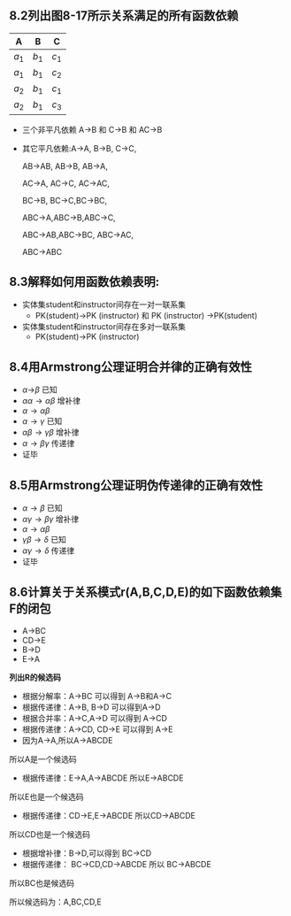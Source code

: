## 8.2列出图8-17所示关系满足的所有函数依赖

|   A   |   B   |   C   |
| :---: | :---: | :---: |
| $a_1$ | $b_1$ | $c_1$ |
| $a_1$ | $b_1$ | $c_2$ |
| $a_2$ | $b_1$ | $c_1$ |
| $a_2$ | $b_1$ | $c_3$ |

-   三个非平凡依赖 A->B  和 C->B 和 AC->B

-   其它平凡依赖:A->A, B->B, C->C,

    AB->AB, AB->B, AB->A, 

    AC->A, AC->C, AC->AC,

    BC->B, BC->C,BC->BC,

    ABC->A,ABC->B,ABC->C,

    ABC->AB,ABC->BC, ABC->AC, 

    ABC->ABC

## 8.3解释如何用函数依赖表明:

-   实体集student和instructor间存在一对一联系集
    -   PK(student)$\rightarrow$PK (instructor) 和 PK (instructor) $\rightarrow$PK(student)
-   实体集student和instructor间存在多对一联系集
    -   PK(student)$\rightarrow$PK (instructor)

## 8.4用Armstrong公理证明合并律的正确有效性

-   $\alpha$$\rightarrow$$\beta$   已知
-   $\alpha\alpha\rightarrow\alpha\beta$   增补律
-   $\alpha\rightarrow\alpha\beta$
-   $\alpha\rightarrow\gamma$  已知
-   $\alpha\beta\rightarrow\gamma\beta$  增补律
-   $\alpha\rightarrow\beta\gamma$  传递律
-   证毕

## 8.5用Armstrong公理证明伪传递律的正确有效性

-   $\alpha\rightarrow\beta$   已知
-   $\alpha\gamma\rightarrow\beta\gamma$   增补律
-   $\alpha\rightarrow\alpha\beta$
-   $\gamma\beta\rightarrow\delta$  已知
-   $\alpha\gamma\rightarrow\delta$ 传递律
-   证毕

## 8.6计算关于关系模式r(A,B,C,D,E)的如下函数依赖集F的闭包

-   A$\rightarrow$BC
-   CD$\rightarrow$E
-   B$\rightarrow$D
-   E$\rightarrow$A

**列出R的候选码**

-   根据分解率：A$\rightarrow$BC  可以得到 A$\rightarrow$B和A$\rightarrow$C
-   根据传递律：A$\rightarrow$B, B$\rightarrow$D 可以得到A$\rightarrow$D
-   根据合并率：A$\rightarrow$C,A$\rightarrow$D 可以得到 A$\rightarrow$CD
-   根据传递律：A$\rightarrow$CD, CD$\rightarrow$E 可以得到  A$\rightarrow$E
-   因为A$\rightarrow$A,所以A$\rightarrow$ABCDE

所以A是一个候选码

-   根据传递律：E$\rightarrow$A,A$\rightarrow$ABCDE 所以E$\rightarrow$ABCDE

所以E也是一个候选码

-   根据传递律：CD$\rightarrow$E,E$\rightarrow$ABCDE 所以CD$\rightarrow$ABCDE

所以CD也是一个候选码

-   根据增补律：B$\rightarrow$D,可以得到 BC$\rightarrow$CD
-   根据传递律： BC$\rightarrow$CD,CD$\rightarrow$ABCDE 所以 BC$\rightarrow$ABCDE

所以BC也是候选码

所以候选码为：A,BC,CD,E
